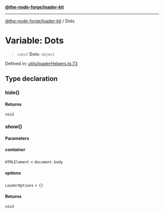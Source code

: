 [**@the-node-forge/loader-kit**](../README.md)

***

[@the-node-forge/loader-kit](../globals.md) / Dots

# Variable: Dots

> `const` **Dots**: `object`

Defined in: [utils/loaderHelpers.ts:73](https://github.com/The-Node-Forge/loader-kit/blob/559e38d73fb510c3fd742669b127bb9fc0faa185/src/utils/loaderHelpers.ts#L73)

## Type declaration

### hide()

#### Returns

`void`

### show()

#### Parameters

##### container

`HTMLElement` = `document.body`

##### options

`LoaderOptions` = `{}`

#### Returns

`void`
